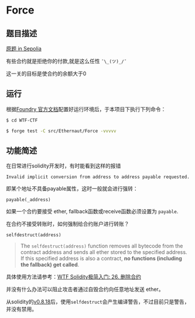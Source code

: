 # Force

## 题目描述

[原题 in Sepolia](https://ethernaut.openzeppelin.com/level/0xb6c2Ec883DaAac76D8922519E63f875c2ec65575)

有些合约就是拒绝你的付款,就是这么任性 `¯\_(ツ)_/¯`

这一关的目标是使合约的余额大于0

## 运行

根据[Foundry 官方文档](https://getfoundry.sh/)配置好运行环境后，于本项目下执行下列命令：

```sh
$ cd WTF-CTF

$ forge test -C src/Ethernaut/Force -vvvvv
```

## 功能简述

在日常进行solidity开发时，有时能看到这样的报错

```
Invalid implicit conversion from address to address payable requested.
```

即某个地址不具备payable属性，这时一般就会进行强转：

```
payable(_address)
```

如果一个合约要接受 ether, fallback函数或receive函数必须设置为 `payable`.

在合约不接受转账时，如何强制给合约账户进行转账？

`selfdestruct(address)`

> The `selfdestruct(address)` function removes all bytecode from the contract address and sends all ether stored to the specified address. If this specified address is also a contract, **no functions (including the fallback) get called**.

具体使用方法请参考：[WTF Solidity极简入门: 26. 删除合约](https://github.com/AmazingAng/WTF-Solidity/tree/main/26_DeleteContract)

并没有什么办法可以阻止攻击者通过自毁合约向任意地址发送 ether。

从solidity的[v0.8.18](https://github.com/ethereum/solidity/releases/tag/v0.8.18)后，使用`selfdestruct`会产生编译警告，不过目前只是警告，并没有禁用。

